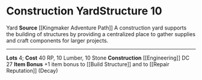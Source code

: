 ﻿---
cost: 40 RP, 10 Lumber, 10 Stone
id: '12'
level: '10'
name: Construction Yard
rarity: Common
source: '[[DATABASE/source/Kingmaker Adventure Path|Kingmaker Adventure Path]]'
trait:
- '[[DATABASE/trait/Yard|Yard]]'
type: Kingdom Structure

---
# Construction Yard<span class="item-type">Structure 10</span>

<span class="item-trait">Yard</span>
**Source** [[Kingmaker Adventure Path]]
A construction yard supports the building of structures by providing a centralized place to gather supplies and craft components for larger projects.

---
**Lots** 4; **Cost** 40 RP, 10 Lumber, 10 Stone
**Construction** [[Engineering]] DC 27 
**Item Bonus** +1 item bonus to [[Build Structure]] and to [[Repair Reputation]] (Decay)